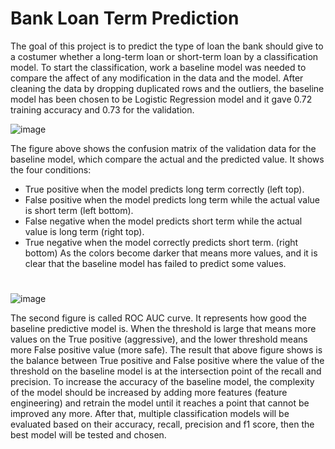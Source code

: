# Bank Loan Term Prediction
The goal of this project is to predict the type of loan the bank should give to a costumer whether a long-term loan or short-term loan by a classification model.
To start the classification, work a baseline model was needed to compare the affect of any modification in the data and the model. After cleaning the data by
dropping duplicated rows and the outliers, the baseline model has been chosen to be Logistic Regression model and it gave 0.72 training accuracy and 0.73 for the validation.

![image](https://user-images.githubusercontent.com/90555012/140076408-9690ce5c-cfa5-4cf9-b8b7-9a140f6e86a8.png)

The figure above shows the confusion matrix of the validation data for the baseline model, which compare the actual and the predicted value. It shows the four conditions:
-	True positive when the model predicts long term correctly (left top).
-	False positive when the model predicts long term while the actual value is short term (left bottom).
-	False negative when the model predicts short term while the actual value is long term (right top).
-	True negative when the model correctly predicts short term. (right bottom)
As the colors become darker that means more values, and it is clear that the baseline model has failed to predict some values.
#
![image](https://user-images.githubusercontent.com/90555012/140076559-4cf8232a-a233-4496-ad74-a16a429be388.png)

The second figure is called ROC AUC curve. It represents how good the baseline predictive model is. When the threshold is large that means
more values on the True positive (aggressive), and the lower threshold means more False positive value (more safe). The result that above figure shows is
the balance between True positive and False positive where the value of the threshold on the baseline model is at the intersection point of the recall and precision.
To increase the accuracy of the baseline model, the complexity of the model should be increased by adding more features (feature engineering) and retrain the model until
it reaches a point that cannot be improved any more. After that, multiple classification models will be evaluated based on their accuracy, recall, precision and f1 score,
then the best model will be tested and chosen.


